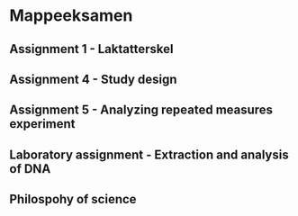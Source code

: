 # Mappeeksamen
## Assignment 1 - Laktatterskel
## Assignment 4 - Study design
## Assignment 5 - Analyzing repeated measures experiment
## Laboratory assignment - Extraction and analysis of DNA
## Philospohy of science

